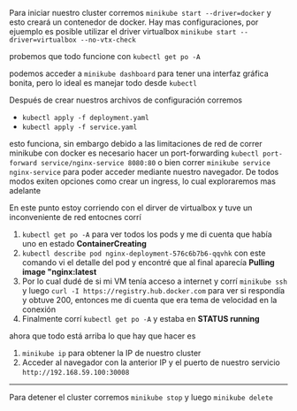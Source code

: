 Para iniciar nuestro cluster corremos `minikube start --driver=docker` y esto creará un contenedor de docker. Hay mas configuraciones, por ejuemplo es posible utilizar el driver virtualbox `minikube start --driver=virtualbox --no-vtx-check`

probemos que todo funcione con `kubectl get po -A`

podemos acceder a `minikube dashboard` para tener una interfaz gráfica bonita, pero lo ideal es manejar todo desde `kubectl`

Después de crear nuestros archivos de configuración corremos

- `kubectl apply -f deployment.yaml`
- `kubectl apply -f service.yaml`


esto funciona, sin embargo debido a las limitaciones de red de correr minikube con docker es necesario hacer un port-forwarding `kubectl port-forward service/nginx-service 8080:80` o bien correr `minikube service nginx-service` para poder acceder mediante nuestro navegador. De todos modos exiten opciones como crear un ingress, lo cual exploraremos mas adelante

En este punto estoy corriendo con el dirver de virtualbox y tuve un inconveniente de red entocnes corrí 

1. `kubectl get po -A` para ver todos los pods y me di cuenta que había uno en estado **ContainerCreating**
2. `kubectl describe pod nginx-deployment-576c6b7b6-qqvhk` con este comando vi el detalle del pod y encontré que al final aparecía **Pulling image "nginx:latest**
3. Por lo cual dudé de si mi VM tenía acceso a internet y corrí `minikube ssh` y luego `curl -I https://registry.hub.docker.com` para ver si respondía y obtuve 200, entonces me di cuenta que era tema de velocidad en la conexión
4. Finalmente corrí `kubectl get po -A` y estaba en **STATUS running**

ahora que todo está arriba lo que hay que hacer es 
1. `minikube ip` para obtener la IP de nuestro cluster
2. Acceder al navegador con la anterior IP y el puerto de nuestro servicio `http://192.168.59.100:30008`

---

Para detener el cluster corremos `minikube stop` y luego `minikube delete`
